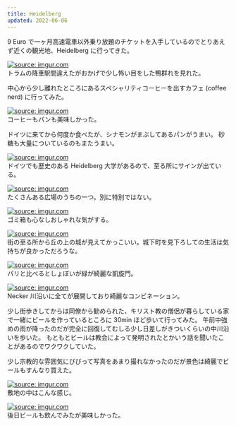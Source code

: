 ```yaml
---
title: Heidelberg
updated: 2022-06-06
---
```


9 Euro で一ヶ月高速電車以外乗り放題のチケットを入手しているのでとりあえず近くの観光地、Heidelberg に行ってきた。

<a href="https://imgur.com/HduKMg5"><img src="https://i.imgur.com/HduKMg5.png" title="source: imgur.com" /></a>  
トラムの降車駅間違えたがおかげで少し怖い目をした鴨群れを見れた。

中心から少し離れたところにあるスペシャリティコーヒーを出すカフェ (coffee nerd) に行ってみた。

<a href="https://imgur.com/NVzs3Hp"><img src="https://i.imgur.com/NVzs3Hp.png" title="source: imgur.com" /></a>  
コーヒーもパンも美味しかった。

ドイツに来てから何度か食べたが、シナモンがまぶしてあるパンがうまい。
砂糖も大量についているのもまたうまい。

<a href="https://imgur.com/K1rpToX"><img src="https://i.imgur.com/K1rpToX.png" title="source: imgur.com" /></a>  
ドイツでも歴史のある Heidelberg 大学があるので、至る所にサインが出ている。

<a href="https://imgur.com/Rx1Gihp"><img src="https://i.imgur.com/Rx1Gihp.png" title="source: imgur.com" /></a>  
たくさんある広場のうちの一つ。別に特別ではない。

<a href="https://imgur.com/n1wOWXL"><img src="https://i.imgur.com/n1wOWXL.png" title="source: imgur.com" /></a>  
ゴミ箱も心なしおしゃれな気がする。

<a href="https://imgur.com/rByEkfy"><img src="https://i.imgur.com/rByEkfy.png" title="source: imgur.com" /></a>  
街の至る所から丘の上の城が見えてかっこいい。城下町を見下ろしての生活は気持ちが良かっただろうな。

<a href="https://imgur.com/KS7tjUu"><img src="https://i.imgur.com/KS7tjUu.png" title="source: imgur.com" /></a>  
パリと比べるとしょぼいが緑が綺麗な凱旋門。

<a href="https://imgur.com/ZQKJkDD"><img src="https://i.imgur.com/ZQKJkDD.png" title="source: imgur.com" /></a>  
Necker 川沿いに全てが展開しており綺麗なコンビネーション。

少し街歩きしてからは同僚から勧められた、キリスト教の僧侶が暮らしている家で一緒にビールを作っているところに 30min ほど歩いて行ってみた。
午前中強めの雨が降ったのだが完全に回復してむしる少し日差しがきついくらいの中川沿いを歩いた。
もともとビールは教会によって発明されたとかいう話を聞いたことがあるのでワクワクしていた。

少し宗教的な雰囲気にびびって写真をあまり撮れなかったのだが景色は綺麗でビールもすんなり買えた。

<a href="https://imgur.com/JfDgDuC"><img src="https://i.imgur.com/JfDgDuC.png" title="source: imgur.com" /></a>  
敷地の中はこんな感じ。

<a href="https://imgur.com/nkuHJfz"><img src="https://i.imgur.com/nkuHJfz.png" title="source: imgur.com" /></a>  
後日ビールも飲んでみたが美味しかった。
